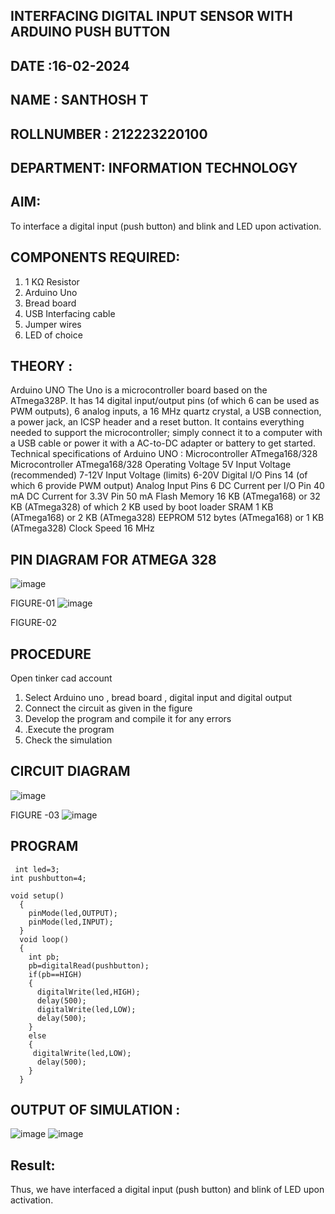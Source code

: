 ## INTERFACING DIGITAL INPUT SENSOR WITH ARDUINO PUSH BUTTON
## DATE :16-02-2024
## NAME : SANTHOSH T																			             
## ROLLNUMBER : 212223220100
## DEPARTMENT: INFORMATION TECHNOLOGY


## AIM:
To interface a digital input (push button) and blink and LED upon activation.
## COMPONENTS REQUIRED:
1.	1 KΩ Resistor 
2.	Arduino Uno 
3.	Bread board 
4.	USB Interfacing cable 
5.	Jumper wires 
6.	LED of choice 
## THEORY :
Arduino UNO
 	  The Uno is a microcontroller board based on the ATmega328P. It has 14 digital input/output pins (of which 6 can be used as PWM outputs), 6 analog inputs, a 16 MHz quartz crystal, a USB connection, a power jack, an ICSP header and a reset button. It contains everything needed to support the microcontroller; simply connect it to a computer with a USB cable or power it with a AC-to-DC adapter or battery to get started.
	Technical specifications of Arduino UNO :
Microcontroller	ATmega168/328
Microcontroller	ATmega168/328
Operating Voltage	5V
Input Voltage (recommended)	7-12V
Input Voltage (limits)	6-20V
Digital I/O Pins	14 (of which 6 provide PWM output)
Analog Input Pins	6
DC Current per I/O Pin	40 mA
DC Current for 3.3V Pin	50 mA
Flash Memory	16 KB (ATmega168) or 32 KB (ATmega328) of which 2 KB used by boot loader
SRAM	1 KB (ATmega168) or 2 KB (ATmega328)
EEPROM	512 bytes (ATmega168) or 1 KB (ATmega328)
Clock Speed	16 MHz
## PIN DIAGRAM FOR ATMEGA 328
 
![image](https://user-images.githubusercontent.com/36288975/163530394-115baee4-7ed1-49fe-9cce-d7b625e11e85.png)

FIGURE-01
![image](https://user-images.githubusercontent.com/36288975/163530431-4d390e98-0942-42d8-95b8-f57d348e6ad8.png)

FIGURE-02
## PROCEDURE 
 Open tinker cad account 
1.	Select Arduino uno , bread board , digital input and digital output 
2.	Connect the circuit as given in the figure 
3.	Develop the program and compile it for any errors 
4.	 .Execute the program 
5.	Check the simulation 



## CIRCUIT DIAGRAM 


![image](https://user-images.githubusercontent.com/36288975/163530437-87a0afbd-b3c9-44ad-b907-5de63486fb9d.png)



FIGURE -03
![image](https://github.com/SanthoshThiru/-INTERFACING-DIGITAL-INPUT-SENSOR-WITH-ARDUINO-PUSH-BUTTON-/assets/148958618/4350946b-cb52-4d75-9c36-6e14ccba73ba)




## PROGRAM 
```
 int led=3;
int pushbutton=4;

void setup()
  {
    pinMode(led,OUTPUT);
    pinMode(led,INPUT);
  }
  void loop()
  {
    int pb;
    pb=digitalRead(pushbutton);
    if(pb==HIGH)
    {
      digitalWrite(led,HIGH);
      delay(500);
      digitalWrite(led,LOW);
      delay(500);
    }
    else
    {
     digitalWrite(led,LOW);
      delay(500); 
    }
  }
```   
 









 
 
 



## OUTPUT OF SIMULATION :
![image](https://github.com/SanthoshThiru/-INTERFACING-DIGITAL-INPUT-SENSOR-WITH-ARDUINO-PUSH-BUTTON-/assets/148958618/dd88a678-6c85-4177-a4b8-376f6d6a7582)
![image](https://github.com/SanthoshThiru/-INTERFACING-DIGITAL-INPUT-SENSOR-WITH-ARDUINO-PUSH-BUTTON-/assets/148958618/b9328ede-15a7-4df1-be20-905a84b1332f)

## Result:
Thus, we have interfaced a digital input (push button) and blink of LED upon activation.

